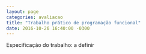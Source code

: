 ```yaml
---
layout: page
categories: avaliacao
title: "Trabalho prático de programação funcional"
date: 2016-10-26 16:40:00 -0300
---
```


Especificação do trabalho: a definir